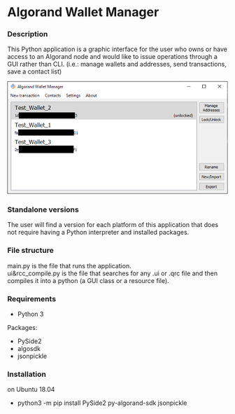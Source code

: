# Algorand Wallet Manager

### Description
This Python application is a graphic interface for the user who owns or have access to an Algorand
node and would like to issue operations through a GUI rather than CLI. (i.e.: manage wallets and addresses,
send transactions, save a contact list)

![alt text](Screenshots/main_window.png)

### Standalone versions
The user will find a version for each platform of this application that does not require
having a Python interpreter and installed packages.

### File structure
main.py is the file that runs the application.  
ui&rcc_compile.py is the file that searches for any .ui or .qrc file and then
compiles it into a python (a GUI class or a resource file).

### Requirements
* Python 3

Packages:
* PySide2
* algosdk
* jsonpickle

### Installation
on Ubuntu 18.04
- python3 -m pip install PySide2 py-algorand-sdk jsonpickle
